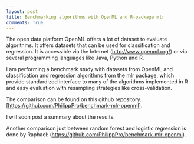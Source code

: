 ```yaml
---
layout: post
title: Benchmarking algorithms with OpenML and R-package mlr
comments: True
---
```


The open data platform OpenML offers a lot of dataset to evaluate algorithms. It offers datasets that can be used for 
classification and regression. It is accessible via the Internet (http://www.openml.org/) or via several programming languages 
like Java, Python and R. 

I am performing a benchmark study with datasets from OpenML and classification and regression algorithms from the mlr package, 
which provide standardized interface to many of the algorithms implemented in R and easy evaluation with resampling 
strategies like cross-validation.

The comparison can be found on this github repository. [https://github.com/PhilippPro/benchmark-mlr-openml].

I will soon post a summary about the results. 

Another comparison just between random forest and logistic regression is done by Raphael:
(https://github.com/PhilippPro/benchmark-mlr-openml).
